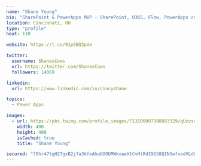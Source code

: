 ```yaml
---
name: "Shane Young"
bio: "SharePoint & PowerApps MVP - SharePoint, O365, Flow, PowerApps consulting? @PowerApps911 | Pure Snark? You found it."
location: Cincinnati, OH
type: "profile"
heat: 110

website: https://t.co/91p5BQ3pUe

twitter:
  username: ShanesCows
  url: https://twitter.com/ShanesCows
  followers: 14069

linkedin:
  url: https://www.linkedin.com/in/cincyshane

topics:
  - Power Apps

images:
  - url: https://pbs.twimg.com/profile_images/713100007398883329/qUzvsvQ3_400x400.jpg
    width: 400
    height: 400
    isCached: true
    title: "Shane Young"

secured: "7Ohr47tgH2TgxB2j7a3kfoAhuGOOUMWkxaeXtCvHlRdI9G58QIN5wfvodVLdWOVMlbpmJ4QYsDTioC5lAzMoNXtSbKyYuGhR89kejh0pNwU1zZnsWev9UmjiC6cQdzYMKZyKH38gHNdjEZBIE8M3YaMExZq+K4xv0tkdj1HjoZRx3SPalGlcSYrLsbjyUxNEGMuLbuQrdloYH3huCJSa1PsgENj1+MjYJPl90ypTnv6QNkxO5+szjpmUqVfJovCMmHt7Q9xV629iIBXJe1Rd+i+1dIhZuMQ9I5hZQP11JbqOu8JdiE3VBjhmo8R4fG1+z39nky61M5sMZ6B936ngBYVfXjAzmBPcBUCpKH/y6KkOP5EdFTa6AVCJehJSXI9mu2KLR0xOeeSHF5EMDXsI1veD1XgD7xoQivh6bUUISdY=;bfHtn2b6z1X0TpFC4CaBTQ=="
---
```


